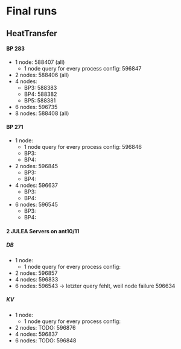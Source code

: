 # Final runs

## HeatTransfer


#### BP 283
- 1 node: 588407 (all)
    + 1 node query for every process config: 596847
- 2 nodes: 588406 (all)
- 4 nodes:
    - BP3: 588383
    - BP4: 588382
    - BP5: 588381
- 6 nodes: 596735
- 8 nodes: 588408 (all)

<!-- error for 6 nodes: -->
<!-- 6 nodes: line 64: 20060 Floating point exception(core dumped) mpirun -n $proc -ppn $(($proc/8)) $htWriteBin $configFile $inputOutput ${N[$i]} ${M[$i]} $size $size $steps $iterations >> "${writeFile}" -->
<!-- ls: cannot access '/home/urz/kduwe/ht-output/heat-bp3-2nodes.bp': No such file or directory -->


#### BP 271
- 1 node:  
    + 1 node query for every process config: 596846
    - BP3:
    - BP4:
- 2 nodes: 596845
    - BP3:
    - BP4:
- 4 nodes: 596637
    - BP3:
    - BP4:
- 6 nodes: 596545
    - BP3:
    - BP4:




#### 2 JULEA Servers on ant10/11
<!-- neue ht messungen 271 -->
<!-- https://github.com/julea-io/adios2/commit/2c6b0aa13f1b36329746d607a816441b7521e4e5 -->

##### DB
- 1 node:  
    + 1 node query for every process config: 
- 2 nodes: 596857
- 4 nodes: 596833
- 6 nodes: 596543 -> letzter query fehlt, weil node failure
596634


##### KV
- 1 node:  
    + 1 node query for every process config: 
- 2 nodes: TODO: 596876
- 4 nodes: 596837
- 6 nodes: TODO: 596848
